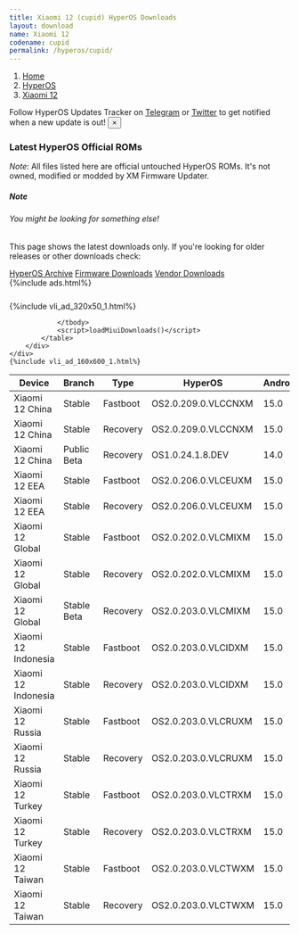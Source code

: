 ```yaml
---
title: Xiaomi 12 (cupid) HyperOS Downloads
layout: download
name: Xiaomi 12
codename: cupid
permalink: /hyperos/cupid/
---
```

<nav aria-label="breadcrumb">
    <ol class="breadcrumb">
        <li class="breadcrumb-item"><a href="/">Home</a></li>
        <li class="breadcrumb-item"><a href="/hyperos/">HyperOS</a></li>
        <li class="breadcrumb-item active" aria-current="page"><a href="/hyperos/cupid/">Xiaomi 12</a></li>
    </ol>
</nav>
<div class="alert alert-primary alert-dismissible fade show" role="alert">
    Follow HyperOS Updates Tracker on <a href="https://t.me/MIUIUpdatesTracker" class="alert-link">Telegram</a>
     or <a href="https://twitter.com/MiFwUpdater" class="alert-link">Twitter</a> to get notified when a new update is out!
    <button type="button" class="close" data-dismiss="alert" aria-label="Close">
        <span aria-hidden="true">&times;</span>
    </button>
</div>

### Latest HyperOS Official ROMs
*Note*: All files listed here are official untouched HyperOS ROMs. It's not owned, modified or modded by XM Firmware Updater.
<div class="card">
  <div class="card-body">
    <h5 class="card-title">Note</h5>
    <h6 class="card-subtitle mb-2 text-muted">You might be looking for something else!</h6>
    <p class="card-text">This page shows the latest downloads only.
     If you're looking for older releases or other downloads check:</p>
    <a href="/archive/hyperos/cupid/" class="card-link">HyperOS Archive</a>
    <a href="/firmware/cupid/" class="card-link">Firmware Downloads</a>
    <a href="/vendor/cupid/" class="card-link">Vendor Downloads</a>
  </div>
</div>
{%include ads.html%}
<div class="row justify-content-center">
    <div class="col-10">
        <div class="table-responsive-md" style="margin-top: 25px;">
            {%include vli_ad_320x50_1.html%}
            <table id="miui" class="display dt-responsive nowrap compact table table-striped table-hover table-sm">
                <thead class="thead-dark">
                    <tr>
                        <th data-ref="device">Device</th>
                        <th data-ref="branch">Branch</th>
                        <th data-ref="type">Type</th>
                        <th data-ref="miui">HyperOS</th>
                        <th data-ref="android">Android</th>
                        <th data-ref="size">Size</th>
                        <th data-ref="size">Date</th>
                        <th data-ref="link">Link</th>
                    </tr>
                </thead>
                <tbody>
                <tr><td>Xiaomi 12 China</td><td>Stable</td><td>Fastboot</td><td>OS2.0.209.0.VLCCNXM</td><td>15.0</td><td>7.5 GB</td><td>2025-09-02</td><td><a href="/hyperos/cupid/stable/OS2.0.209.0.VLCCNXM/">Download</a></td></tr>
<tr><td>Xiaomi 12 China</td><td>Stable</td><td>Recovery</td><td>OS2.0.209.0.VLCCNXM</td><td>15.0</td><td>6.0 GB</td><td>2025-09-11</td><td><a href="/hyperos/cupid/stable/OS2.0.209.0.VLCCNXM/">Download</a></td></tr>
<tr><td>Xiaomi 12 China</td><td>Public Beta</td><td>Recovery</td><td>OS1.0.24.1.8.DEV</td><td>14.0</td><td>5.7 GB</td><td>2024-01-12</td><td><a href="/hyperos/cupid/public beta/OS1.0.24.1.8.DEV/">Download</a></td></tr>
<tr><td>Xiaomi 12 EEA</td><td>Stable</td><td>Fastboot</td><td>OS2.0.206.0.VLCEUXM</td><td>15.0</td><td>6.6 GB</td><td>2025-09-02</td><td><a href="/hyperos/cupid/stable/OS2.0.206.0.VLCEUXM/">Download</a></td></tr>
<tr><td>Xiaomi 12 EEA</td><td>Stable</td><td>Recovery</td><td>OS2.0.206.0.VLCEUXM</td><td>15.0</td><td>5.6 GB</td><td>2025-09-08</td><td><a href="/hyperos/cupid/stable/OS2.0.206.0.VLCEUXM/">Download</a></td></tr>
<tr><td>Xiaomi 12 Global</td><td>Stable</td><td>Fastboot</td><td>OS2.0.202.0.VLCMIXM</td><td>15.0</td><td>6.6 GB</td><td>2025-08-08</td><td><a href="/hyperos/cupid/stable/OS2.0.202.0.VLCMIXM/">Download</a></td></tr>
<tr><td>Xiaomi 12 Global</td><td>Stable</td><td>Recovery</td><td>OS2.0.202.0.VLCMIXM</td><td>15.0</td><td>5.5 GB</td><td>2025-08-19</td><td><a href="/hyperos/cupid/stable/OS2.0.202.0.VLCMIXM/">Download</a></td></tr>
<tr><td>Xiaomi 12 Global</td><td>Stable Beta</td><td>Recovery</td><td>OS2.0.203.0.VLCMIXM</td><td>15.0</td><td>5.5 GB</td><td>2025-09-16</td><td><a href="/hyperos/cupid/stable beta/OS2.0.203.0.VLCMIXM/">Download</a></td></tr>
<tr><td>Xiaomi 12 Indonesia</td><td>Stable</td><td>Fastboot</td><td>OS2.0.203.0.VLCIDXM</td><td>15.0</td><td>6.6 GB</td><td>2025-09-05</td><td><a href="/hyperos/cupid/stable/OS2.0.203.0.VLCIDXM/">Download</a></td></tr>
<tr><td>Xiaomi 12 Indonesia</td><td>Stable</td><td>Recovery</td><td>OS2.0.203.0.VLCIDXM</td><td>15.0</td><td>5.4 GB</td><td>2025-09-16</td><td><a href="/hyperos/cupid/stable/OS2.0.203.0.VLCIDXM/">Download</a></td></tr>
<tr><td>Xiaomi 12 Russia</td><td>Stable</td><td>Fastboot</td><td>OS2.0.203.0.VLCRUXM</td><td>15.0</td><td>6.4 GB</td><td>2025-09-05</td><td><a href="/hyperos/cupid/stable/OS2.0.203.0.VLCRUXM/">Download</a></td></tr>
<tr><td>Xiaomi 12 Russia</td><td>Stable</td><td>Recovery</td><td>OS2.0.203.0.VLCRUXM</td><td>15.0</td><td>5.5 GB</td><td>2025-09-16</td><td><a href="/hyperos/cupid/stable/OS2.0.203.0.VLCRUXM/">Download</a></td></tr>
<tr><td>Xiaomi 12 Turkey</td><td>Stable</td><td>Fastboot</td><td>OS2.0.203.0.VLCTRXM</td><td>15.0</td><td>6.3 GB</td><td>2025-09-05</td><td><a href="/hyperos/cupid/stable/OS2.0.203.0.VLCTRXM/">Download</a></td></tr>
<tr><td>Xiaomi 12 Turkey</td><td>Stable</td><td>Recovery</td><td>OS2.0.203.0.VLCTRXM</td><td>15.0</td><td>5.5 GB</td><td>2025-09-16</td><td><a href="/hyperos/cupid/stable/OS2.0.203.0.VLCTRXM/">Download</a></td></tr>
<tr><td>Xiaomi 12 Taiwan</td><td>Stable</td><td>Fastboot</td><td>OS2.0.203.0.VLCTWXM</td><td>15.0</td><td>6.0 GB</td><td>2025-09-05</td><td><a href="/hyperos/cupid/stable/OS2.0.203.0.VLCTWXM/">Download</a></td></tr>
<tr><td>Xiaomi 12 Taiwan</td><td>Stable</td><td>Recovery</td><td>OS2.0.203.0.VLCTWXM</td><td>15.0</td><td>5.3 GB</td><td>2025-09-16</td><td><a href="/hyperos/cupid/stable/OS2.0.203.0.VLCTWXM/">Download</a></td></tr>

                </tbody>
                <script>loadMiuiDownloads()</script>
            </table>
        </div>
    </div>
    {%include vli_ad_160x600_1.html%}
</div>
